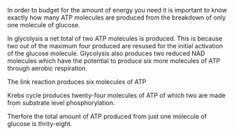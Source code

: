 In order to budget for the amount of energy you need it is important to know exactly how many ATP
molecules are produced from the breakdown of only one molecule of glucose.

In glycolysis a net total of two ATP molecules is produced. This is because two out of the maximum
four produced are resused for the initial activation of the glucose molecule. Glycolysis also
produces two reduced NAD molecules which have the potential to produce six more molecules of ATP
through aerobic respiration.

The link reaction produces six molecules of ATP

Krebs cycle produces twenty-four molecules of ATP of which two are made from substrate level
phosphorylation.

Therfore the total amount of ATP produced from just one molecule of glucose is thrity-eight.
